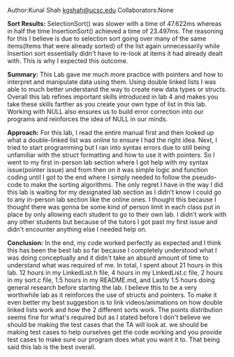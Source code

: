 Author:Kunal Shah kgshah@ucsc.edu
Collaborators:None

**Sort Results:**
SelectionSort() was slower with a time of 47.622ms whereas in half the time InsertionSort() achieved a time of 23.497ms. The reasoning for this I believe is due to selection sort going over many of the same items(Items that were already sorted) of the list again unnecessarily while Insertion sort essentially didn't have to re-look at items it had already dealt with. This is why I expected this outcome.

**Summary:**
This Lab gave me much more practice with pointers and how to interpret and manipulate data using them. Using double linked lists I was able to much better understand the way to create new data types or structs. Overall this lab refines important skills introduced in lab 4 and makes you take these skills farther as you create your own type of list in this lab. Working with NULL also ensures us to build error correction into our programs and reinforces the idea of NULL in our minds.

**Approach:**
For this lab, I read the entire manual first and then looked up what a double-linked list was online to ensure I had the right idea. Next, I tried to start programming but I ran into syntax errors due to still being unfamiliar with the struct formatting and how to use it with pointers. So I went to my first in-person lab section where I got help with my syntax issue(pointer issue) and from then on it was simple logic and function coding until I got to the end where I simply needed to follow the pseudo-code to make the sorting algorithms. The only regret I have in the way I did this lab is waiting for my designated lab section as I didn't know I could go to any in-person lab section like the online ones. I thought this because I thought there was gonna be some kind of person limit in each class put in place by only allowing each student to go to their own lab. I didn't work with any other students but because of the tutors I got past my first issue and didn't encounter anything else I needed help on.

**Conclusion:**
In the end, my code worked perfectly as expected and I think this has been the best lab so far because I completely understood what I was doing conceptually and it didn't take an absurd amount of time to understand what was required of me. In total, I spent about 21 hours in this lab. 12 hours in my LinkedList.h file, 4 hours in my LinkedList.c file, 2 hours in my sort.c file, 1.5 hours in my README.md, and Lastly 1.5 hours doing general research before starting the lab. I believe this to be a very worthwhile lab as it reinforces the use of structs and pointers. To make it even better my best suggestion is to link videos/animations on how double linked lists work and how the 2 different sorts work. The points distribution seems fine for what's required but as I stated before I don't believe we should be making the test cases that the TA will look at. we should be making test cases to help ourselves get the code working and you provide test cases to make sure our program does what you want it to. That being said this lab is the best overall.
